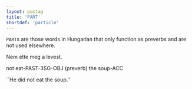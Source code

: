 ```yaml
---
layout: postag
title: 'PART'
shortdef: 'particle'
---
```


 `PART`s are those words in Hungarian that only function as preverbs and are not used elsewhere.
 
 Nem ette meg a levest.
 
 not eat-PAST-3SG-OBJ (preverb) the soup-ACC
 
 ``He did not eat the soup.''
<!-- Interlanguage links updated Út zář 29 20:42:56 CEST 2020 -->
